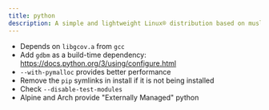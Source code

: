 ```yaml
---
title: python
description: A simple and lightweight Linux® distribution based on musl libc and toybox
---
```


- Depends on `libgcov.a` from `gcc`
- Add `gdbm` as a build-time dependency: https://docs.python.org/3/using/configure.html
- `--with-pymalloc` provides better performance
- Remove the `pip` symlinks in install if it is not being installed
- Check `--disable-test-modules`
- Alpine and Arch provide "Externally Managed" python
